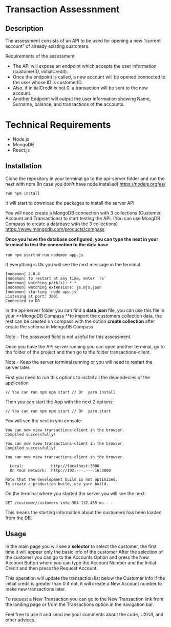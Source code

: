 # Transaction Assessnment

## Description

The assessment consists of an API to be used for opening a new “current account” of already existing
customers.

Requirements of the assessment
* The API will expose an endpoint which accepts the user information (customerID,
initialCredit).
* Once the endpoint is called, a new account will be opened connected to the user whose ID is
customerID.
* Also, if initialCredit is not 0, a transaction will be sent to the new account.
* Another Endpoint will output the user information showing Name, Surname, balance, and
transactions of the accounts.

# Technical Requirements
* Node.js
* MongoDB
* React.js

## Installation

Clone the repository in your terminal go to the api-server folder and run the next with npm 
(In case you don't have node installed) https://nodejs.org/es/

`run npm install `

It will start to download the packages to install the server API

You will need create a MongoDB connection with 3 collections (Customer, Account and Transactions) to start testing the API.
(You can use MongDB Compass to create a database with the 3 collections) https://www.mongodb.com/products/compass

**Once you have the database configured, you can type the next in your terminal to test the connection to the data base**

`run npm start` or
`run nodemon app.js`

If everything is Ok you will see the next message in the terminal

```
[nodemon] 2.0.4
[nodemon] to restart at any time, enter `rs`
[nodemon] watching path(s): *.*
[nodemon] watching extensions: js,mjs,json
[nodemon] starting `node app.js`
Listening at port: 3001
Connected to DB
```
In the api-server folder you can find a **data.json** file, you can use this file in your **MongoDB Compass **to import the customers collection data, the rest can be created on compass with the option **create collection** after create the schema in MongoDB Compass

Note.- The password field is not useful for this assessment.

Once you have the API server running you can open another terminal, go to the folder of the project and then go to the folder transactions-client.

Note.- Keep the server terminal running or you will need to restart the server later.

First you need to run this options to install all the dependecies of the application

`// You can run npm
npm start
// Or 
yarn install`

Then you can start the App with the next 2 options:

`// You can run npm
npm start
// Or 
yarn start`

You will see the next in you console:

```
You can now view transactions-client in the browser.
Compiled successfully!

You can now view transactions-client in the browser.
Compiled successfully!

You can now view transactions-client in the browser.

  Local:            http://localhost:3000
  On Your Network:  http://192.---.---.16:3000      

Note that the development build is not optimized.   
To create a production build, use yarn build.
```

On the terminal where you started the server you will see the next:

```
GET /customer/customers-info 304 132.455 ms - -

```
This means the starting information about the customers has been loaded from the DB.

## Usage

In the main page you will see a **selector** to select the customer, the first time it will appear only the basic info of the customer
After the selection of the customer you can go to the Accounts Option and press the New Account Button where you can type the Account Number and the Initial Credit and then press the Request Account.

This operation will update the transaction list below the Customer info if the initial credit is greater than 0 if not, it will create a New Account number to make new transactions later.

To request a New Transaction you can go to the New Transaction link from the landing page or from the Transactions option in the navigation bar.

Feel free to use it and send me your comments about the code, UX/UI, and other advices.


